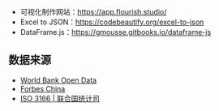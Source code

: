 - 可视化制作网站：https://app.flourish.studio/
- Excel to JSON：https://codebeautify.org/excel-to-json
- DataFrame.js：https://gmousse.gitbooks.io/dataframe-js


## 数据来源

- [World Bank Open Data](https://data.worldbank.org.cn/)
- [Forbes China](http://www.forbeschina.com/lists)
- [ISO 3166 | 联合国统计司](https://unstats.un.org/unsd/methodology/m49/overview/)